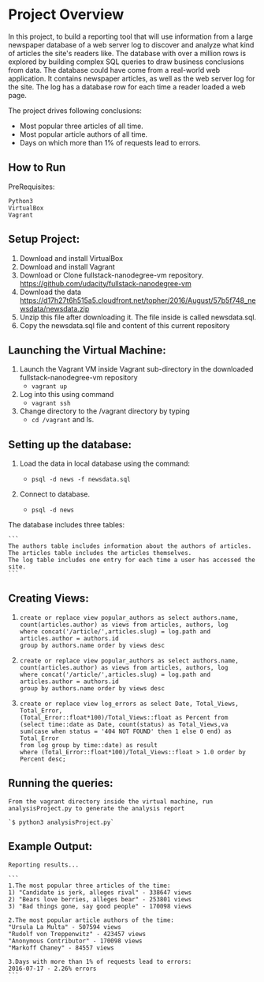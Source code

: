 # Project Overview

In this project, to build a reporting tool that will use information from a large newspaper database of a web server log 
to discover and analyze what kind of articles the site's readers like.
The database with over a million rows is explored by building complex SQL queries to draw business conclusions from data. 
The database could have come from a real-world web application. It contains newspaper articles, as well as the web server log for the site. 
The log has a database row for each time a reader loaded a web page. 

The project drives following conclusions:
-  Most popular three articles of all time.
-  Most popular article authors of all time.
-  Days on which more than 1% of requests lead to errors.

## How to Run
  PreRequisites:
  ```
  Python3
  VirtualBox
  Vagrant
  ```
## Setup Project:
1. Download and install VirtualBox 
1. Download and install Vagrant
2. Download or Clone fullstack-nanodegree-vm repository. https://github.com/udacity/fullstack-nanodegree-vm
3. Download the data https://d17h27t6h515a5.cloudfront.net/topher/2016/August/57b5f748_newsdata/newsdata.zip
4. Unzip this file after downloading it. The file inside is called newsdata.sql.
5. Copy the newsdata.sql file and content of this current repository

## Launching the Virtual Machine:
1. Launch the Vagrant VM inside Vagrant sub-directory in the downloaded fullstack-nanodegree-vm repository 
   - `vagrant up`
2. Log into this using command
   - `vagrant ssh`
3. Change directory to the /vagrant directory by typing 
   - `cd /vagrant` and ls.

## Setting up the database:
1. Load the data in local database using the command:
   - `psql -d news -f newsdata.sql`

2. Connect to database.
   - `psql -d news`

The database includes three tables:    

    ```
    The authors table includes information about the authors of articles.
    The articles table includes the articles themselves.
    The log table includes one entry for each time a user has accessed the site.
    ```

## Creating Views:
1.
    ```
    create or replace view popular_authors as select authors.name,
    count(articles.author) as views from articles, authors, log
    where concat('/article/',articles.slug) = log.path and articles.author = authors.id
    group by authors.name order by views desc
    ```
2.
    ```
    create or replace view popular_authors as select authors.name,
    count(articles.author) as views from articles, authors, log
    where concat('/article/',articles.slug) = log.path and articles.author = authors.id
    group by authors.name order by views desc
    ```
3.
    ```
    create or replace view log_errors as select Date, Total_Views, Total_Error,
    (Total_Error::float*100)/Total_Views::float as Percent from
    (select time::date as Date, count(status) as Total_Views,va
    sum(case when status = '404 NOT FOUND' then 1 else 0 end) as Total_Error
    from log group by time::date) as result
    where (Total_Error::float*100)/Total_Views::float > 1.0 order by Percent desc;
    ```
## Running the queries:
    From the vagrant directory inside the virtual machine, run analysisProject.py to generate the analysis report 

    `$ python3 analysisProject.py`

## Example Output:
    Reporting results...

    ```
    1.The most popular three articles of the time:
    1) "Candidate is jerk, alleges rival" - 338647 views
    2) "Bears love berries, alleges bear" - 253801 views
    3) "Bad things gone, say good people" - 170098 views

    2.The most popular article authors of the time:
    "Ursula La Multa" - 507594 views
    "Rudolf von Treppenwitz" - 423457 views
    "Anonymous Contributor" - 170098 views
    "Markoff Chaney" - 84557 views

    3.Days with more than 1% of requests lead to errors:
    2016-07-17 - 2.26% errors
    ```



